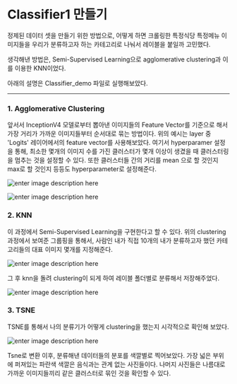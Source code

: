

# **Classifier1** 만들기

정제된 데이터 셋을 만들기 위한 방법으로, 어떻게 하면 크롤링한 특정식당 특정메뉴 이미지들을 우리가 분류하고자 하는 카테고리로 나눠서 레이블을 붙일까 고민했다.

생각해낸 방법은, Semi-Supervised Learning으로 agglomerative clustering과 이를 이용한 KNN이었다.

아래의 설명은 Classifier_demo 파일로 실행해보았다.

----------


### **1. Agglomerative Clustering**

앞서서 InceptionV4 모델로부터 뽑아낸 이미지들의 Feature Vector를 기준으로 해서 가장 거리가 가까운 이미지들부터 순서대로 묶는 방법이다. 위의 예시는 layer 중 'Logits' 레이어에서의 feature vector를 사용해보았다. 여기서 hyperparamer 설정을 통해, 최소한 몇개의 이미지 수를 가진 클러스터가 몇개 이상이 생겼을 때 클러스터링을 멈추는 것을 설정할 수 있다. 또한 클러스터들 간의 거리를 mean 으로 할 것인지 max로 할 것인지 등등도 hyperparameter로 설정해준다. 

![enter image description here](http://i68.tinypic.com/2096kag.png)

![enter image description here](http://i67.tinypic.com/35214w3.png)

### **2. KNN**

이 과정에서 Semi-Supervised Learning을 구현한다고 할 수 있다. 위의 clustering 과정에서 보여준 그룹핑을 통해서, 사람인 내가 직접 10개의 내가 분류하고자 했던 카테고리들의 대표 이미지 몇개를 지정해준다. 

![enter image description here](http://i64.tinypic.com/219s1g9.png)

그 후 knn을 돌려 clustering이 되게 하여 레이블 폴더별로 분류해서 저장해주었다.

![enter image description here](http://i66.tinypic.com/2v3ijqq.png)

### **3. TSNE**

TSNE를 통해서 나의 분류기가 어떻게 clustering을 했는지 시각적으로 확인해 보았다.

![enter image description here](http://i66.tinypic.com/311uxbt.png)

Tsne로 변환 이후, 분류해낸 데이터들의 분포를 색깔별로 찍어보았다. 가장 넓은 부위에 퍼져있는 파란색 색깔은 음식과는 관계 없는 사진들이다. 나머지 사진들은 나름대로 가까운 이미지들끼리 같은 클러스터로 묶인 것을 확인할 수 있다.
